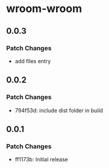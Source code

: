 # wroom-wroom

## 0.0.3

### Patch Changes

- add files entry

## 0.0.2

### Patch Changes

- 794f53d: include dist folder in build

## 0.0.1

### Patch Changes

- ff1173b: Initial release
